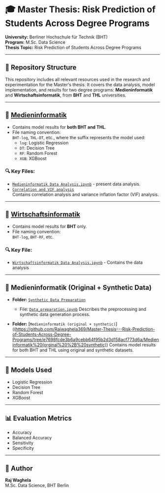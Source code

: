 # 🎓 Master Thesis: Risk Prediction of Students Across Degree Programs

**University:** Berliner Hochschule für Technik (BHT)  
**Program:** M.Sc. Data Science  
**Thesis Topic:** Risk Prediction of Students Across Degree Programs

---

## 📂 Repository Structure

This repository includes all relevant resources used in the research and experimentation for the Master's thesis. It covers the data analysis, model implementation, and results for two degree programs: **Medieninformatik** and **Wirtschaftsinformatik**, from **BHT** and **THL** universities.

---

## 📘 [Medieninformatik](https://github.com/Rajwaghela369/Master-Thesis---Risk-Prediction-of-Students-Across-Degree-Programs/tree/e7698fcde3b6a9cebb64f95b2d3d158acf773d6a/Medieninformatik)

- Contains model results for **both BHT and THL**.
- File naming convention:  
  `BHT-log`, `THL-DT`, etc., where the suffix represents the model used:  
  - `log`: Logistic Regression  
  - `DT`: Decision Tree  
  - `RF`: Random Forest  
  - `XGB`: XGBoost  

### 🔍 Key Files:
- [`Medieninformatik Data Analysis.ipynb`](https://github.com/Rajwaghela369/Master-Thesis---Risk-Prediction-of-Students-Across-Degree-Programs/tree/e7698fcde3b6a9cebb64f95b2d3d158acf773d6a/Analysis)  - present data analysis.
- [`Correlation and VIF analysis`](https://github.com/Rajwaghela369/Master-Thesis---Risk-Prediction-of-Students-Across-Degree-Programs/tree/e7698fcde3b6a9cebb64f95b2d3d158acf773d6a/Correlation%20and%20VIF%20analysis)  
  Contains correlation analysis and variance inflation factor (VIF) analysis.

---

## 📗 [Wirtschaftsinformatik](https://github.com/Rajwaghela369/Master-Thesis---Risk-Prediction-of-Students-Across-Degree-Programs/tree/e7698fcde3b6a9cebb64f95b2d3d158acf773d6a/Writschaftsinformatik)

- Contains model results for **BHT** only.
- File naming convention:  
  `BHT-log`, `BHT-RF`, etc.

### 🔍 Key File:
- [`Wirtschaftsinformatik Data Analysis.ipynb`](https://github.com/Rajwaghela369/Master-Thesis---Risk-Prediction-of-Students-Across-Degree-Programs/blob/e7698fcde3b6a9cebb64f95b2d3d158acf773d6a/Writschaftsinformatik/Writschaftsinformatik%20Data%20analysis.ipynb) - Contains the data analysis

---

## 🧪 Medieninformatik (Original + Synthetic Data)

- **Folder:** [`Synthetic Data Preparation`](https://github.com/Rajwaghela369/Master-Thesis---Risk-Prediction-of-Students-Across-Degree-Programs/tree/e7698fcde3b6a9cebb64f95b2d3d158acf773d6a/Synthetic%20Data%20Preparation)  
  - File: [`Data_preparation.ipynb`]([Synthetic%20Data%20Preparation/Data_preparation.ipynb](https://github.com/Rajwaghela369/Master-Thesis---Risk-Prediction-of-Students-Across-Degree-Programs/tree/e7698fcde3b6a9cebb64f95b2d3d158acf773d6a/Synthetic%20Data%20Preparation))
    Describes the preprocessing and synthetic data generation process.

- **Folder:** [`Medieninformatik (original + synthetic)`]((https://github.com/Rajwaghela369/Master-Thesis---Risk-Prediction-of-Students-Across-Degree-Programs/tree/e7698fcde3b6a9cebb64f95b2d3d158acf773d6a/Medieninformatik%20(orginal%20%2B%20synthetic))
  Contains model results for both BHT and THL using original and synthetic datasets.

---

## 🧠 Models Used

- Logistic Regression
- Decision Tree
- Random Forest
- XGBoost

---

## 📊 Evaluation Metrics

- Accuracy
- Balanced Accuracy
- Sensitivity 
- Specificity

---

## 👤 Author

**Raj Waghela**  
M.Sc. Data Science, BHT Berlin  

